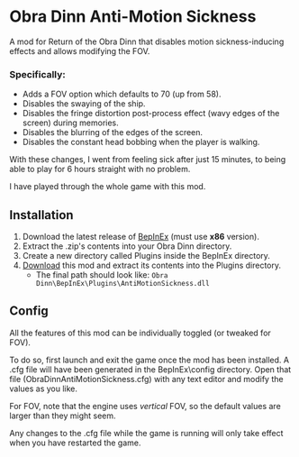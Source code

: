 # Obra Dinn Anti-Motion Sickness

A mod for Return of the Obra Dinn that disables motion sickness-inducing effects and allows modifying the FOV.

### Specifically:
- Adds a FOV option which defaults to 70 (up from 58).
- Disables the swaying of the ship.
- Disables the fringe distortion post-process effect (wavy edges of the screen) during memories.
- Disables the blurring of the edges of the screen.
- Disables the constant head bobbing when the player is walking.

With these changes, I went from feeling sick after just 15 minutes, to being able to play for 6 hours straight with no problem.

I have played through the whole game with this mod.

## Installation
1. Download the latest release of [BepInEx](https://github.com/BepInEx/BepInEx/releases) (must use **x86** version).
2. Extract the .zip's contents into your Obra Dinn directory.
3. Create a new directory called Plugins inside the BepInEx directory.
4. [Download](https://github.com/Jobus0/ObraDinnAntiMotionSickness/releases/latest) this mod and extract its contents into the Plugins directory.
    - The final path should look like: `Obra Dinn\BepInEx\Plugins\AntiMotionSickness.dll`

## Config
All the features of this mod can be individually toggled (or tweaked for FOV).

To do so, first launch and exit the game once the mod has been installed. A .cfg file will have been generated in the BepInEx\config directory. Open that file (ObraDinnAntiMotionSickness.cfg) with any text editor and modify the values as you like.

For FOV, note that the engine uses *vertical* FOV, so the default values are larger than they might seem.

Any changes to the .cfg file while the game is running will only take effect when you have restarted the game.